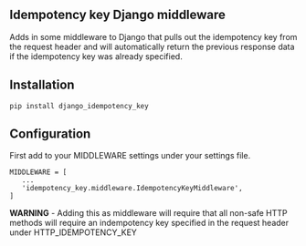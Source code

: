 ## Idempotency key Django middleware
Adds in some middleware to Django that pulls out the idempotency key from the request header and will automatically return the previous response data if the idempotency key was already specified. 

## Installation

`pip install django_idempotency_key`

## Configuration

First add to your MIDDLEWARE settings under your settings file.

```
MIDDLEWARE = [
   ...
   'idempotency_key.middleware.IdempotencyKeyMiddleware',
]
```
**WARNING** - Adding this as middleware will require that all non-safe HTTP methods will require an indempotency key specified in the request header under HTTP_IDEMPOTENCY_KEY
